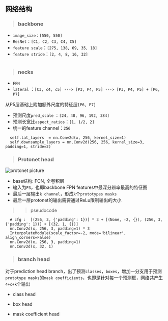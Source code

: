 ## 网络结构

> ### backbone

- `image_size` : `[550, 550]`
- `ResNet`：`[C1, C2, C3, C4, C5]`
- `feature scale`：`[275, 138, 69, 35, 18]`
- `feature stride`：`[2, 4, 8, 16, 32]`
```

```

> ### necks
- `FPN`
- `lateral` ：`[C3, c4, c5] ---> [P3, P4, P5] ---> [P3, P4, P5] + [P6, P7] `

从P5层基础上附加额外尺度的特征层`[P6, P7]`

- 预测尺度`pred_scale` ：`[24, 48, 96, 192, 384]`
- 预测长宽比`aspect_ratios`：`[1, 1/2, 2]`
- 统一的feature channel：`256`
```
  self.lat_layers  = nn.Conv2d(x, 256, kernel_size=1)
  self.downsample_layers = nn.Conv2d(256, 256, kernel_size=3, padding=1, stride=2)
```

> ### Protonet head
![protonet picture](./img/protonet.PNG)  
- base结构: FCN, 全卷积层
- 输入为`P3`，也即backbone FPN features中最深分辨率最高的特征图
- 最后一层输出`k channel`，形成`k`个`prototypes masks` 
- 最后一层protonet的输出需要通过ReLu限制输出的大小  
>> pseudocode  
```
  # cfg :  [(256, 3, {'padding': 1})] * 3 + [(None, -2, {}), (256, 3, {'padding': 1})] + [(32, 1, {})]
  nn.Conv2d(x, 256, 3, padding=1) * 3
  InterpolateModule(scale_factor=-2, mode='bilinear', align_corners=False)
  nn.Conv2d(x, 256, 3, padding=1)
  nn.Conv2d(x, 32, 1)
```

> ### branch head
对于prediction head branch，出了预测`classes`，`boxes`，增加一分支用于预测`prototype masks`的`mask coefficients`，也即是针对每一个预测框，网络共产生`4+c+k`个输出
- class head

- box head 

- mask coefficient head

